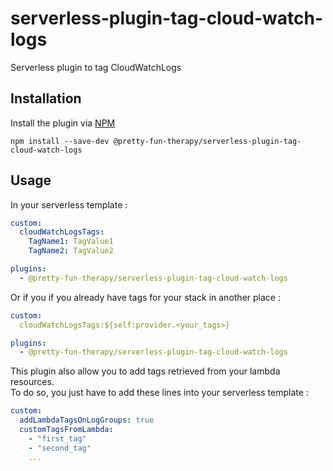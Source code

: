 # serverless-plugin-tag-cloud-watch-logs
Serverless plugin to tag CloudWatchLogs

## Installation
Install the plugin via <a href="https://docs.npmjs.com/cli/install">NPM</a>

```
npm install --save-dev @pretty-fun-therapy/serverless-plugin-tag-cloud-watch-logs
```

## Usage
In your serverless template :

```yaml
custom:
  cloudWatchLogsTags:
    TagName1: TagValue1
    TagName2: TagValue2

plugins:
  - @pretty-fun-therapy/serverless-plugin-tag-cloud-watch-logs
```

Or if you if you already have tags for your stack in another place :

```yaml
custom:
  cloudWatchLogsTags:${self:provider.<your_tags>}

plugins:
  - @pretty-fun-therapy/serverless-plugin-tag-cloud-watch-logs
```

This plugin also allow you to add tags retrieved from your lambda resources.  
To do so, you just have to add these lines into your serverless template :

```yaml
custom:
  addLambdaTagsOnLogGroups: true
  customTagsFromLambda:
    - "first_tag"
    - "second_tag"
    ...
```
